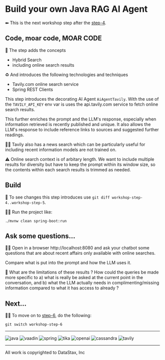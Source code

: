 # Build your own Java RAG AI Agent

 ⬅ This is the next workshop step after the [step-4](../workshop-step-4).

## Code, moar code, MOAR CODE

 🤩 The step adds the concepts
- Hybrid Search
- including online search results

♻️ And introduces the following technologies and techniques
- Tavily.com online search service
- Spring REST Clients


This step introduces the decorating AI Agent `AiAgentTavily`.  With the use of the `TAVILY_API_KEY` env var is uses the api.tavily.com service to fetch online search results.

This further enriches the prompt and the LLM's response, especially when information retrieved is recently published and unique.  It also allows the LLM's response to include reference links to sources and suggested further readings.


 👷‍♂️ Tavily also has a news search which can be particularly useful for including recent information models are not trained on.

 ⚠️ Online search context is of arbitary length.  We want to include multiple results for diversity but have to keep the prompt within its window size, so the contents within each search results is trimmed as needed.

## Build

 🔎 To see changes this step introduces use `git diff workshop-step-4..workshop-step-5`.


 🏃🏿 Run the project like:
```
./mvnw clean spring-boot:run
```


## Ask some questions…

 👩‍💻 Open in a browser http://localhost:8080
 and ask your chatbot some questions that are about recent affairs only available with online searches.

Compare what is put into the prompt and how the LLM uses it.

 🧐 What are the limitations of these results ? How could the queries be made more specific to a) what is really be asked at the current point in the conversation, and b) what the LLM actually needs in complimenting/missing information compared to what it has access to already ?


## Next…

 💪🏽 To move on to [step-6](../workshop-step-6), do the following:
```
git switch workshop-step-6
```



***
![java](./src/assets/java.png) ![vaadin](./src/assets/vaadin.png) ![spring](./src/assets/spring.png) ![tika](./src/assets/tika.jpeg) ![openai](./src/assets/openai.png) ![cassandra](./src/assets/cassandra.png) ![tavily](./src/assets/tavily.jpeg)

***
All work is copyrighted to DataStax, Inc